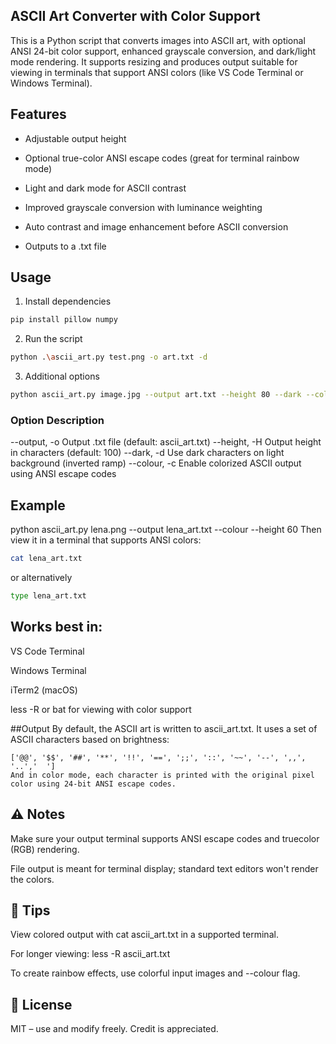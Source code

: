 ## ASCII Art Converter with Color Support
This is a Python script that converts images into ASCII art, with optional ANSI 24-bit color support, enhanced grayscale conversion, and dark/light mode rendering. It supports resizing and produces output suitable for viewing in terminals that support ANSI colors (like VS Code Terminal or Windows Terminal).

## Features

- Adjustable output height

- Optional true-color ANSI escape codes (great for terminal rainbow mode)

- Light and dark mode for ASCII contrast

- Improved grayscale conversion with luminance weighting

- Auto contrast and image enhancement before ASCII conversion

- Outputs to a .txt file

## Usage
1. Install dependencies
```bash
pip install pillow numpy
```
2. Run the script
```bash
python .\ascii_art.py test.png -o art.txt -d
```
3. Additional options
```bash
python ascii_art.py image.jpg --output art.txt --height 80 --dark --colour
```
### Option	Description
--output, -o	Output .txt file (default: ascii_art.txt)
--height, -H	Output height in characters (default: 100)
--dark, -d	Use dark characters on light background (inverted ramp)
--colour, -c	Enable colorized ASCII output using ANSI escape codes

## Example

python ascii_art.py lena.png --output lena_art.txt --colour --height 60
Then view it in a terminal that supports ANSI colors:

```bash
cat lena_art.txt
```

or alternatively

```bash
type lena_art.txt
```

## Works best in:

VS Code Terminal

Windows Terminal

iTerm2 (macOS)

less -R or bat for viewing with color support

##Output
By default, the ASCII art is written to ascii_art.txt. It uses a set of ASCII characters based on brightness:

```text
['@@', '$$', '##', '**', '!!', '==', ';;', '::', '~~', '--', ',,', '..','  ']
And in color mode, each character is printed with the original pixel color using 24-bit ANSI escape codes.
```

## ⚠️ Notes
Make sure your output terminal supports ANSI escape codes and truecolor (RGB) rendering.

File output is meant for terminal display; standard text editors won't render the colors.

## 🧪 Tips
View colored output with cat ascii_art.txt in a supported terminal.

For longer viewing: less -R ascii_art.txt

To create rainbow effects, use colorful input images and --colour flag.

## 📄 License
MIT – use and modify freely. Credit is appreciated.